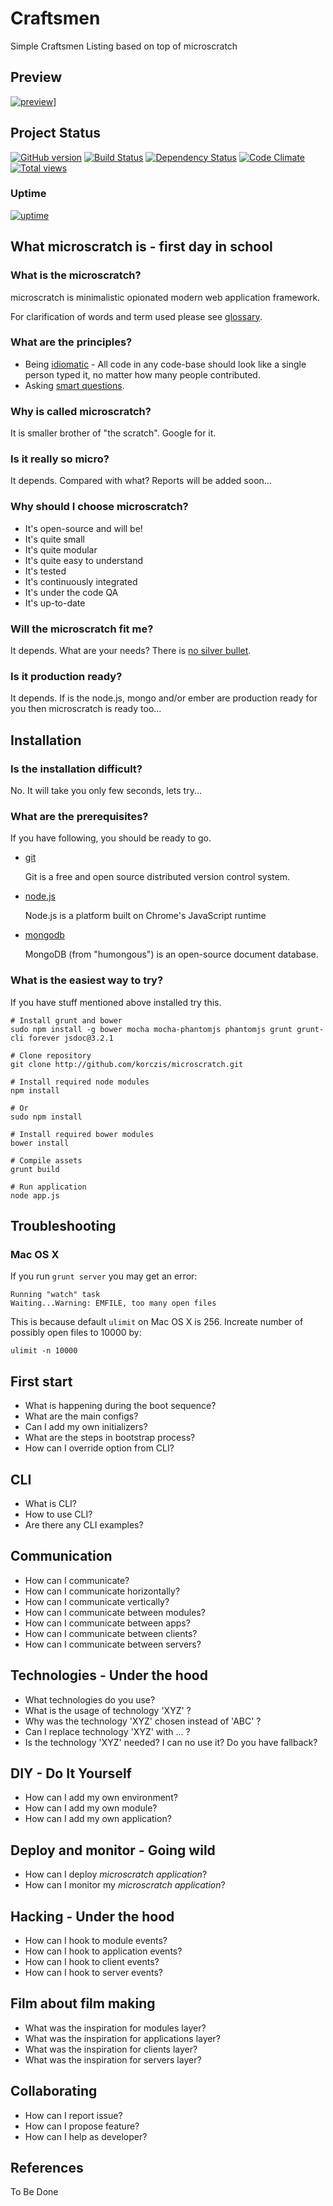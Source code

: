 # Craftsmen

Simple Craftsmen Listing based on top of microscratch

## Preview

[![preview](http://imageshack.com/a/img841/4659/lbcg.png)](http://craftsmen.apollocrawler.com)]

## Project Status

[![GitHub version](https://badge.fury.io/gh/ApolloCrawler%2Fcraftsmen.png)](http://badge.fury.io/gh/ApolloCrawler%2Fcraftsmen)
[![Build Status](https://travis-ci.org/ApolloCrawler/craftsmen.png?branch=master)](https://travis-ci.org/ApolloCrawler/craftsmen)
[![Dependency Status](https://gemnasium.com/ApolloCrawler/craftsmen.png)](https://gemnasium.com/ApolloCrawler/craftsmen)
[![Code Climate](https://codeclimate.com/repos/52eeccb869568029a80003ff/badges/3fd9b15792ebb7277355/gpa.png)](https://codeclimate.com/repos/52eeccb869568029a80003ff/feed)
[![Total views](https://sourcegraph.com/api/repos/github.com/ApolloCrawler/craftsmen/counters/views.png)](https://sourcegraph.com/github.com/ApolloCrawler/craftsmen) 

### Uptime

[![uptime](https://share.pingdom.com/banners/f06c9d22)](http://stats.pingdom.com/49gq27kjt2mp/1103301)
## What microscratch is - first day in school

### What is the microscratch?

  microscratch is minimalistic opionated modern web application framework.
  
  For clarification of words and term used please see [glossary](https://github.com/korczis/microscratch/blob/master/GLOSSARY.md).

### What are the principles?

 * Being [idiomatic](https://github.com/rwaldron/idiomatic.js) - All code in any code-base should look like a single person typed it, no matter how many people contributed.
 * Asking [smart questions](http://www.catb.org/~esr/faqs/smart-questions.html).
   
### Why is called microscratch?

  It is smaller brother of "the scratch". Google for it.

### Is it really so micro?
   
  It depends. Compared with what? Reports will be added soon...

### Why should I choose microscratch?

  - It's open-source and will be!
  - It's quite small
  - It's quite modular
  - It's quite easy to understand
  - It's tested
  - It's continuously integrated
  - It's under the code QA
  - It's up-to-date
  
### Will the microscratch fit me?

  It depends. What are your needs? There is [no silver bullet](http://en.wikipedia.org/wiki/No_Silver_Bullet). 

### Is it production ready?

  It depends. If is the node.js, mongo and/or ember are production ready for you then microscratch is ready too...
  
## Installation

### Is the installation difficult?

  No. It will take you only few seconds, lets try...
  
### What are the prerequisites?

  If you have following, you should be ready to go.
  
  - [git](http://git-scm.com/)
    
    Git is a free and open source distributed version control system.

  - [node.js](http://nodejs.org/)

    Node.js is a platform built on Chrome's JavaScript runtime
    
  - [mongodb](http://www.mongodb.org/)
  
    MongoDB (from "humongous") is an open-source document database.
  
### What is the easiest way to try?

  If you have stuff mentioned above installed try this.
  
  ```
  # Install grunt and bower
  sudo npm install -g bower mocha mocha-phantomjs phantomjs grunt grunt-cli forever jsdoc@3.2.1
  
  # Clone repository
  git clone http://github.com/korczis/microscratch.git
  
  # Install required node modules
  npm install
  
  # Or
  sudo npm install
  
  # Install required bower modules
  bower install
  
  # Compile assets
  grunt build
  
  # Run application
  node app.js
  ```

## Troubleshooting

### Mac OS X

If you run `grunt server` you may get an error:

	Running "watch" task
	Waiting...Warning: EMFILE, too many open files

This is because default `ulimit` on Mac OS X is 256. Increate number of possibly open files to 10000 by:

	ulimit -n 10000

## First start

  - What is happening during the boot sequence?
  - What are the main configs?
  - Can I add my own initializers?
  - What are the steps in bootstrap process?
  - How can I override option from CLI?

## CLI

  - What is CLI?
  - How to use CLI?
  - Are there any CLI examples?

## Communication

- How can I communicate?
- How can I communicate horizontally?
- How can I communicate vertically?
- How can I communicate between modules?
- How can I communicate between apps?
- How can I communicate between clients?
- How can I communicate between servers?

## Technologies - Under the hood

- What technologies do you use?
- What is the usage of technology 'XYZ' ?
- Why was the technology 'XYZ' chosen instead of 'ABC' ?
- Can I replace technology 'XYZ' with ... ?
- Is the technology 'XYZ' needed? I can no use it? Do you have fallback?

## DIY - Do It Yourself 

- How can I add my own environment?
- How can I add my own module?
- How can I add my own application?

## Deploy and monitor - Going wild 
- How can I deploy *microscratch application*?
- How can I monitor my *microscratch application*?
 
## Hacking - Under the hood

- How can I hook to module events?
- How can I hook to application events?
- How can I hook to client events?
- How can I hook to server events?

## Film about film making

- What was the inspiration for modules layer?
- What was the inspiration for applications layer?
- What was the inspiration for clients layer?
- What was the inspiration for servers layer?

## Collaborating 

- How can I report issue?
- How can I propose feature?
- How can I help as developer?

## References
  
  To Be Done
